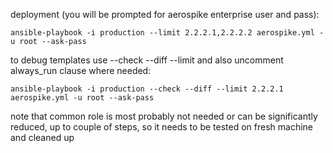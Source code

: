 deployment (you will be prompted for aerospike enterprise user and pass):

```ansible-playbook -i production --limit 2.2.2.1,2.2.2.2 aerospike.yml -u root --ask-pass```

to debug templates use --check --diff --limit and also uncomment always_run clause where needed:

```ansible-playbook -i production --check --diff --limit 2.2.2.1 aerospike.yml -u root --ask-pass```


note that common role is most probably not needed or can be significantly reduced, up to couple of steps, so it needs to be tested on fresh machine and cleaned up

